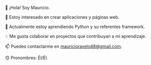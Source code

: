 👋 ¡Hola! Soy Mauricio.

👀 Estoy interesado en crear aplicaciones y páginas web.

🌱 Actualmente estoy aprendiendo Python y su referentes framework.

💡 Me gusta colaborar en proyectos que contribuyan a mi aprendizaje.

📫 Puedes contactarme en mauricioravelo48@gmail.com.

😊 Pronombres: Él/Él.
